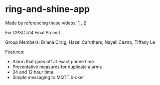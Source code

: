 # ring-and-shine-app
 
Made by referencing these videos: [1](https://www.youtube.com/watch?v=1b8H7UXJ6Co) , [2](https://www.youtube.com/watch?v=6m3H_SLZp5k&list=PLpSG4DtJWIHW1BHjqM6xqEF1jw4h1noYj&index=1)

For CPSC 514 Final Project

Group Members:
Briana Craig, Hazel Caruthers, Nayeli Castro, Tiffany Le

Features:

- Alarm that goes off at exact phone time
- Preventative measures for duplicate alarms
- 24 and 12 hour time
- Simple messaging to MQTT broker

